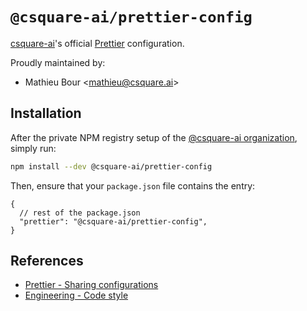 # `@csquare-ai/prettier-config`

[csquare-ai](gttps://github.com/csquare-ai)'s official [Prettier](https://prettier.io) configuration.

Proudly maintained by:

- Mathieu Bour <[mathieu@csquare.ai](mailto:mathieu@csquare.ai)>

## Installation

After the private NPM registry setup of the [@csquare-ai organization](https://github.com/csquare-ai/engineering/blob/main/docs/node-js.md#authentication-against-github-packages), simply run:

```bash
npm install --dev @csquare-ai/prettier-config
```

Then, ensure that your `package.json` file contains the entry:

```json5
{
  // rest of the package.json
  "prettier": "@csquare-ai/prettier-config",
}
```

## References

- [Prettier - Sharing configurations](https://prettier.io/docs/en/configuration.html#sharing-configurations)
- [Engineering - Code style](https://github.com/csquare-ai/engineering/blob/main/docs/code-style.md)
